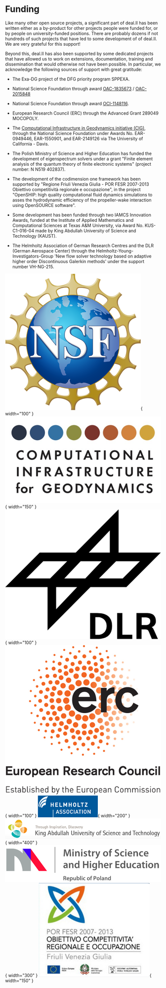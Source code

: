 Funding
=======

 Like many other open source projects, a significant part of deal.II has been written either as a by-product for other projects people were funded for, or by people on university-funded positions. There are probably dozens if not hundreds of such projects that have led to some development of of deal.II. We are very grateful for this support!


Beyond this, deal.II has also been supported by some dedicated projects that have allowed us to work on extensions, documentation, training and dissemination that would otherwise not have been possible. In particular, we acknowledge the following sources of support with great gratitude:

- The Exa-DG project of the DFG priority program SPPEXA.

- National Science Foundation through award [OAC-1835673](https://www.nsf.gov/awardsearch/showAward?AWD_ID=1835673&HistoricalAwards=false) / [OAC-2015848](https://www.nsf.gov/awardsearch/showAward?AWD_ID=2015848&HistoricalAwards=false)

- National Science Foundation through award [OCI-1148116](https://www.nsf.gov/awardsearch/showAward?AWD_ID=1148116&HistoricalAwards=false).

- European Research Council (ERC) through the Advanced Grant 289049 MOCOPOLY.

- The [Computational Infrastructure in Geodynamics initiative (CIG)](https://geodynamics.org/), through the National Science Foundation under Awards No. EAR-0949446, EAR-1550901, and EAR-2149126 via The University of California - Davis.

- The Polish Ministry of Science and Higher Education has funded the development of eigenspectrum solvers under a grant "Finite element analysis of the quantum theory of finite electronic systems" (project number: N N519 402837).

- The development of the codimension one framework has been supported by "Regione Friuli Venezia Giulia - POR FESR 2007-2013 Obiettivo competitività regionale e occupazione", in the project "OpenSHIP: high quality computational fluid dynamics simulations to asses the hydrodynamic efficiency of the propeller-wake interaction using OpenSOURCE software".

- Some development has been funded through two IAMCS Innovation Awards, funded at the Institute of Applied Mathematics and Computational Sciences at Texas A&M University, via Award No. KUS-C1-016-04 made by King Abdullah University of Science and Technology (KAUST).

- The Helmholtz Association of German Research Centres and the DLR (German Aerospace Center) through the Helmholtz-Young-Investigators-Group 'New flow solver technology based on adaptive higher order Discontinuous Galerkin methods' under the support number VH-NG-215.


![NSF logo](assets/images/logos/NSF-logo.png){ width="100" }
![CIG logo](assets/images/logos/cig.jpg){ width="150" }
![DLR logo](assets/images/logos/dlr.png){ width="100" }
![ERC logo](assets/images/logos/erc.jpg){ width="100" }
![Helmholtz logo](assets/images/logos/helmholtz.png){ width="200" }
![KAUST logo](assets/images/logos/kaust.png){ width="400" }
![MNiSW logo](assets/images/logos/MNiSW.png){ width="300" }
![openship logo](assets/images/logos/openship.png){ width="150" }

